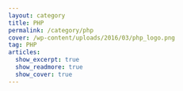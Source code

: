 ```yaml
---
layout: category
title: PHP
permalink: /category/php
cover: /wp-content/uploads/2016/03/php_logo.png
tag: PHP
articles:
  show_excerpt: true
  show_readmore: true
  show_cover: true
---
```

